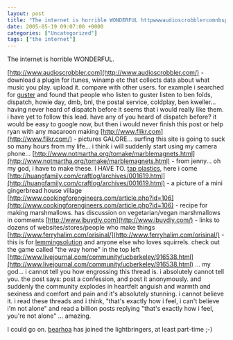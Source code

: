 ```yaml
---
layout: post
title: "The internet is horrible WONDERFUL httpwwwaudioscrobblercomnbsp"
date: 2005-05-19 09:07:00 +0000
categories: ["Uncategorized"]
tags: ["the internet"]
---
```


The internet is horrible WONDERFUL.

[http://www.audioscrobbler.com](http://www.audioscrobbler.com/) - download a plugin for itunes, winamp etc that collects data about what music you play. upload it. compare with other users. for example i searched for [guster](http://www.audioscrobbler.com/explore/?artistname=guster) and found that people who listen to guster listen to ben folds, dispatch, howie day, dmb, bnl, the postal service, coldplay, ben kweller... having never heard of dispatch before it seems that i would really like them. i have yet to follow this lead. have any of you heard of dispatch before? it would be easy to google now, but then i would never finish this post or help ryan with any macaroon making
[http://www.flikr.com](http://www.flikr.com/) - pictures GALORE... surfing this site is going to suck so many hours from my life... i think i will suddenly start using my camera phone...
[http://www.notmartha.org/tomake/marblemagnets.html](http://www.notmartha.org/tomake/marblemagnets.html) - from jenny... oh my god, i have to make these. I HAVE TO. [tap plastics](http://www.tapplastics.com/shop/product.php?pid=139&PHPSESSID=200505182318211135267415), here i come
[http://huangfamily.com/craftlog/archives/001619.html](http://huangfamily.com/craftlog/archives/001619.html) - a picture of a mini gingerbread house village
[http://www.cookingforengineers.com/article.php?id=106](http://www.cookingforengineers.com/article.php?id=106) - recipe for making marshmallows. has discussion on vegetarian/vegan marshmallows in comments
[http://www.ibuydiy.com](http://www.ibuydiy.com/) - links to dozens of websites/stores/people who make things
[http://www.ferryhalim.com/orisinal/](http://www.ferryhalim.com/orisinal/) - this is for [lemmingsolution](http://lemmingsolution.livejournal.com/) and anyone else who loves squirrels. check out the game called "the way home" in the top left
[http://www.livejournal.com/community/ucberkeley/916538.html](http://www.livejournal.com/community/ucberkeley/916538.html) ... my god... i cannot tell you how engrossing this thread is. i absolutely cannot tell you. the post says: post a confession, and post it anonymously. and suddenly the community explodes in heartfelt anguish and warmth and sexiness and comfort and pain and it's absolutely stunning. i cannot believe it. i read these threads and i think, "that's exactly how i feel, i can't believe i'm not alone" and read a billion posts replying "that's exactly how i feel, you're not alone" ... amazing.

I could go on. [bearhoa](http://bearhoa.livejournal.com/) has joined the lightbringers, at least part-time ;-)